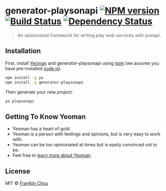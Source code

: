 # generator-playsonapi [![NPM version][npm-image]][npm-url] [![Build Status][travis-image]][travis-url] [![Dependency Status][daviddm-image]][daviddm-url]
> An opinionated framework for writing play web-services with jsonapi.

## Installation

First, install [Yeoman](http://yeoman.io) and generator-playsonapi using [npm](https://www.npmjs.com/) (we assume you have pre-installed [node.js](https://nodejs.org/)).

```bash
npm install -g yo
npm install -g generator-playsonapi
```

Then generate your new project:

```bash
yo playsonapi
```

## Getting To Know Yeoman

 * Yeoman has a heart of gold.
 * Yeoman is a person with feelings and opinions, but is very easy to work with.
 * Yeoman can be too opinionated at times but is easily convinced not to be.
 * Feel free to [learn more about Yeoman](http://yeoman.io/).

## License

MIT © [Franklin Chou]()


[npm-image]: https://badge.fury.io/js/generator-playsonapi.svg
[npm-url]: https://npmjs.org/package/generator-playsonapi
[travis-image]: https://travis-ci.org/franklinchou/generator-playsonapi.svg?branch=master
[travis-url]: https://travis-ci.org/franklinchou/generator-playsonapi
[daviddm-image]: https://david-dm.org/franklinchou/generator-playsonapi.svg?theme=shields.io
[daviddm-url]: https://david-dm.org/franklinchou/generator-playsonapi
